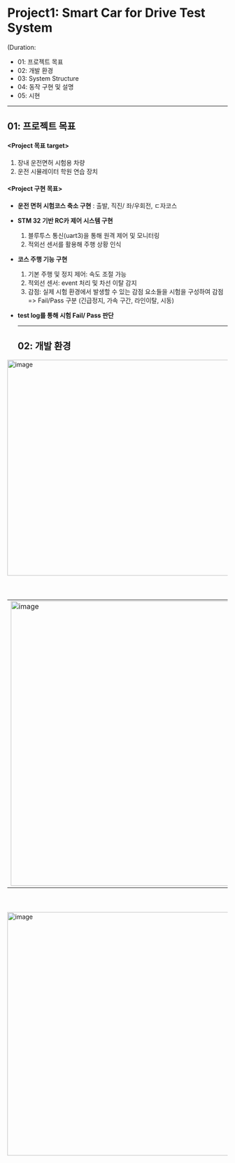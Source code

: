 # Project1: Smart Car for Drive Test System
(Duration: 
- 01: 프로젝트 목표
- 02: 개발 환경
- 03: System Structure
- 04: 동작 구현 및 설명
- 05: 시현
____
## 01: 프로젝트 목표

#### <Project 목표 target><br>
1. 장내 운전면허 시험용 차량
2. 운전 시뮬레이터 학원 연습 장치

#### <Project 구현 목표><br>
- **운전 면허 시험코스 축소 구현** : 출발, 직진/ 좌/우회전, ㄷ자코스
- **STM 32 기반 RC카 제어 시스템 구현**
  1. 블루투스 통신(uart3)을 통해 원격 제어 및 모니터링
  2. 적외선 센서를 활용해 주행 상황 인식
- **코스 주행 기능 구현**
  1. 기본 주행 및 정지 제어: 속도 조절 가능
  2. 적외선 센서: event 처리 및 차선 이탈 감지
  3. 감점: 실제 시험 환경에서 발생할 수 있는 감점 요소들을 시험을 구성하여 감점 => Fail/Pass 구분
      (긴급정지, 가속 구간, 라인이탈, 시동)
- **test log를 통해 시험 Fail/ Pass 판단**

  _____
  ## 02: 개발 환경
<img width="939" height="492" alt="image" src="https://github.com/user-attachments/assets/0d85dc9b-022f-41a4-8ba8-ebded7d17c22" /><br>
#### <Bom list><br>

<table>
    <td>
<img width="548" height="649" alt="image" src="https://github.com/user-attachments/assets/c06bc575-be07-45fd-950b-d16dff1a7b88" />
    </td>
    <td>

| No. | Name | Description | Qty |
|:---:|:------|:-------------|:---:|
| 1 | STM32 NUCLEO-F103RB | MCU Board | 1 |
| 2 | RC Car Kit | Base Frame | 1 |
| 3 | KY-033 | Tracking Sensor | 2 |
| 4 | MHDND | Piezo | 1 |
| 5 | CSR_BC41C | Bluetooth Module | 1 |
| 6 | ST7735S | LCD | 1 |
| 7 | FTDI232 | Serial | 1 |

</table>

#### <MCU><br>
<img width="1158" height="555" alt="image" src="https://github.com/user-attachments/assets/534f6330-0d9b-4a36-9ad2-232313afa7f7" /><br>




